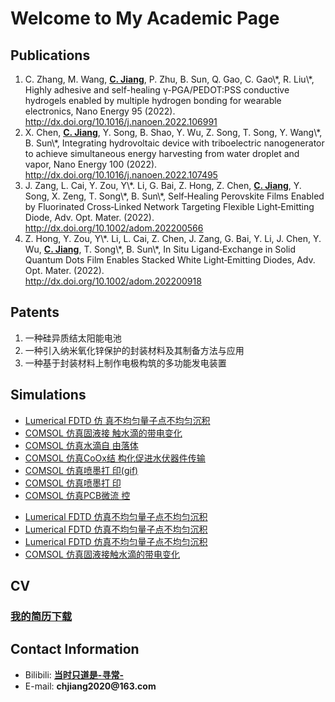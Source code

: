 
<h1> Welcome to My Academic Page</h1>

<h2>Publications</h2>

<!-- 有序排列 -->
<ol>
    <li>C. Zhang, M. Wang, <strong><u>C. Jiang</u></strong>, P. Zhu, B. Sun, Q. Gao, C. Gao\*, R. Liu\*, Highly adhesive and self-healing γ-PGA/PEDOT:PSS conductive hydrogels enabled by multiple hydrogen bonding for wearable electronics, Nano Energy 95 (2022).<br>
<a href="http://dx.doi.org/10.1016/j.nanoen.2022.106991"  target="_blank">http://dx.doi.org/10.1016/j.nanoen.2022.106991</a></li>
    <li>X. Chen, <strong><u>C. Jiang</u></strong>, Y. Song, B. Shao, Y. Wu, Z. Song, T. Song, Y. Wang\*, B. Sun\*, Integrating hydrovoltaic device with triboelectric nanogenerator to achieve simultaneous energy harvesting from water droplet and vapor, Nano Energy 100 (2022).<br>
<a href="http://dx.doi.org/10.1016/j.nanoen.2022.107495" target="_blank">http://dx.doi.org/10.1016/j.nanoen.2022.107495</a>
    <li>J. Zang, L. Cai, Y. Zou, Y\*. Li, G. Bai, Z. Hong, Z. Chen, <strong><u>C. Jiang</u></strong>, Y. Song, X. Zeng, T. Song\*, B. Sun\*, Self‐Healing Perovskite Films Enabled by Fluorinated Cross‐Linked Network Targeting Flexible Light‐Emitting Diode, Adv. Opt. Mater.  (2022).<br>
     <a href="http://dx.doi.org/10.1002/adom.202200566"        target="_blank">http://dx.doi.org/10.1002/adom.202200566</a>   
    </li>
    <li>Z. Hong, Y. Zou, Y\*. Li, L. Cai, Z. Chen, J. Zang, G. Bai, Y. Li, J. Chen, Y. Wu, <strong><u>C. Jiang</u></strong>, T. Song\*, B. Sun\*, In Situ Ligand‐Exchange in Solid Quantum Dots Film Enables Stacked White Light‐Emitting Diodes, Adv. Opt. Mater.  (2022).<br>
    <a href="http://dx.doi.org/10.1002/adom.202200918"    target="_blank">http://dx.doi.org/10.1002/adom.202200918</a>    
    </li>
</ol>

<h2>Patents</h2>

<!-- 无序排列 -->
<ol>
    <li>一种硅异质结太阳能电池</li>
    <li>一种引入纳米氧化锌保护的封装材料及其制备方法与应用</li>
    <li>一种基于封装材料上制作电极构筑的多功能发电装置</li>
</ol>

<h2>Simulations</h2>

<ul>
    <li><a href="https://raw.githubusercontent.com/Drchjiang/Drchjiang.github.io/main/_picture/blog1.html"> Lumerical FDTD 仿        真不均匀量子点不均匀沉积</a></li>
    <li><a href="https://raw.githubusercontent.com/Drchjiang/Drchjiang.github.io/main/_picture/blog2.html"> COMSOL 仿真固液接        触水滴的带电变化</a></li>
    <li><a href="https://raw.githubusercontent.com/Drchjiang/Drchjiang.github.io/main/_picture/blog3.html"> COMSOL 仿真水滴自        由落体</a></li>
    <li><a href="https://raw.githubusercontent.com/Drchjiang/Drchjiang.github.io/main/_picture/blog4.html"> COMSOL 仿真CoOx结          构化促进水伏器件传输</a></li>
    <li><a href="https://raw.githubusercontent.com/Drchjiang/Drchjiang.github.io/main/_picture/blog5.html"> COMSOL 仿真喷墨打        印(gif)</a></li>
    <li><a href="https://raw.githubusercontent.com/Drchjiang/Drchjiang.github.io/main/_picture/blog6.html"> COMSOL 仿真喷墨打        印</a> </li>
    <li><a href="https://raw.githubusercontent.com/Drchjiang/Drchjiang.github.io/main/_picture/blog7.html"> COMSOL 仿真PCB微流          控</a></li>
</ul>

<ul>
    <li><a href="./picture/blog3.png"> Lumerical FDTD 仿真不均匀量子点不均匀沉积</a></li>
    <li><a href="../picture/blog3.png"> Lumerical FDTD 仿真不均匀量子点不均匀沉积</a></li>
    <li><a href="./main/picture/blog3.png"> Lumerical FDTD 仿真不均匀量子点不均匀沉积</a></li>
    <li><a href="./blog1.jpg"> COMSOL 仿真固液接触水滴的带电变化</a></li>
</ul>


<h2>CV</h2>

<h3><a href="CV.pdf" download>我的简历下载</a></h3>     

<h2>Contact Information</h2>

<!-- 无序排列 -->
<ul>
      <li> Bilibili: <strong><a href="https://space.bilibili.com/390423616/channel/seriesdetail?sid=365504&ctype=0" target="_blank">当时只道是-寻常-</a></strong> </li>
      <li> E-mail: <strong>chjiang2020@163.com</strong></li>
</ul>

<!-- 底部空行 -->
<div style="margin-top: 100px;"></div>
